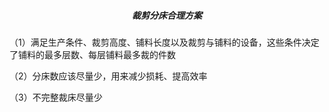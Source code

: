 

<center><h5>裁剪分床合理方案</h5></center>

（1）满足生产条件、裁剪高度、铺料长度以及裁剪与铺料的设备，这些条件决定了铺料的最多层数、每层铺料最多裁的件数

（2）分床数应该尽量少，用来减少损耗、提高效率

（3）不完整裁床尽量少


